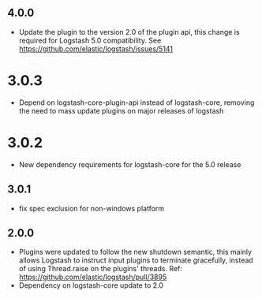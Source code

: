 ## 4.0.0
  - Update the plugin to the version 2.0 of the plugin api, this change is required for Logstash 5.0 compatibility. See https://github.com/elastic/logstash/issues/5141
# 3.0.3
  - Depend on logstash-core-plugin-api instead of logstash-core, removing the need to mass update plugins on major releases of logstash
# 3.0.2
  - New dependency requirements for logstash-core for the 5.0 release
## 3.0.1
 - fix spec exclusion for non-windows platform

## 2.0.0
 - Plugins were updated to follow the new shutdown semantic, this mainly allows Logstash to instruct input plugins to terminate gracefully,
   instead of using Thread.raise on the plugins' threads. Ref: https://github.com/elastic/logstash/pull/3895
 - Dependency on logstash-core update to 2.0

